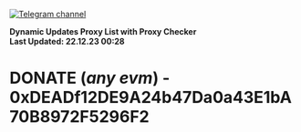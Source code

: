 [![Telegram channel](https://img.shields.io/endpoint?url=https://runkit.io/damiankrawczyk/telegram-badge/branches/master?url=https://t.me/n4z4v0d)](https://t.me/n4z4v0d) 

**Dynamic Updates Proxy List with Proxy Checker**  
**Last Updated: 22.12.23 00:28**

# DONATE (_any evm_) - 0xDEADf12DE9A24b47Da0a43E1bA70B8972F5296F2
